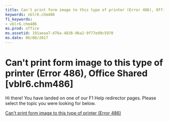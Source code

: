 ```yaml
---
title: Can't print form image to this type of printer (Error 486), Office Shared [vblr6.chm486]
keywords: vblr6.chm486
f1_keywords:
- vblr6.chm486
ms.prod: office
ms.assetid: 191aeaa7-d76a-4838-96a2-9f77e99c5970
ms.date: 06/08/2017
---
```



# Can't print form image to this type of printer (Error 486), Office Shared [vblr6.chm486]

Hi there! You have landed on one of our F1 Help redirector pages. Please select the topic you were looking for below.

[Can't print form image to this type of printer (Error 486)](http://msdn.microsoft.com/library/37a8fc76-1a70-e46e-6b4d-3339eba3fdb2%28Office.15%29.aspx)

